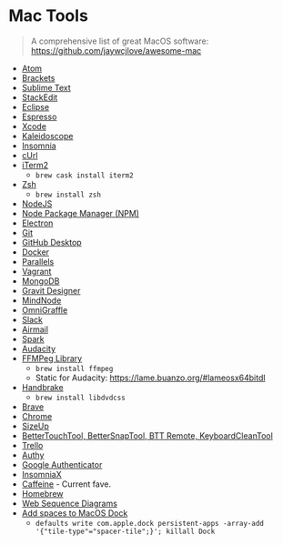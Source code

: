 # Mac Tools

> A comprehensive list of great MacOS software: https://github.com/jaywcjlove/awesome-mac

* [Atom](https://atom.io)
* [Brackets](http://brackets.io)
* [Sublime Text](http://www.sublimetext.com/3)
* [StackEdit](https://stackedit.io/app#)
* [Eclipse](https://www.eclipse.org)
* [Espresso](https://espressoapp.com)
* [Xcode](https://developer.apple.com/xcode/)
* [Kaleidoscope](http://www.kaleidoscopeapp.com)
* [Insomnia](https://insomnia.rest)
* [cUrl](https://curl.haxx.se)
* [iTerm2](http://www.iterm2.com)
  * `brew cask install iterm2`
* [Zsh](https://medium.com/swlh/power-up-your-terminal-using-oh-my-zsh-iterm2-c5a03f73a9fb)
  * `brew install zsh`
* [NodeJS](https://nodejs.org/en/)
* [Node Package Manager (NPM)](https://www.npmjs.com)
* [Electron](http://electron.atom.io)
* [Git](https://help.github.com/en/articles/set-up-git)
* [GitHub Desktop](https://desktop.github.com)
* [Docker](https://www.docker.com)
* [Parallels](http://www.parallels.com)
* [Vagrant](https://www.vagrantup.com)
* [MongoDB](https://www.mongodb.com)
* [Gravit Designer](https://designer.io)
* [MindNode](http://mindnode.com)
* [OmniGraffle](https://www.omnigroup.com/omnigraffle)
* [Slack](https://slack.com)
* [Airmail](http://airmailapp.com)
* [Spark](https://sparkmailapp.com)
* [Audacity](http://www.audacityteam.org)
* [FFMPeg Library](https://www.ffmpeg.org)
  * `brew install ffmpeg`
  * Static for Audacity: https://lame.buanzo.org/#lameosx64bitdl
* [Handbrake](https://handbrake.fr)
  * `brew install libdvdcss`
* [Brave](https://brave.com)
* [Chrome](https://www.google.com/chrome/)
* [SizeUp](http://www.irradiatedsoftware.com/sizeup/)
* [BetterTouchTool, BetterSnapTool, BTT Remote, KeyboardCleanTool](https://folivora.ai)
* [Trello](https://trello.com)
* [Authy](https://authy.com)
* [Google Authenticator](https://en.wikipedia.org/wiki/Google_Authenticator)
* [InsomniaX](https://www.macupdate.com/app/mac/22211/insomniax)
* [Caffeine](http://lightheadsw.com/caffeine/) - Current fave.
* [Homebrew](https://brew.sh)
* [Web Sequence Diagrams](https://www.websequencediagrams.com)
* [Add spaces to MacOS Dock](https://www.imore.com/add-space-your-mac-dock)
  * `defaults write com.apple.dock persistent-apps -array-add '{"tile-type"="spacer-tile";}'; killall Dock`
